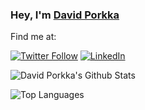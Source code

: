 ### Hey, I'm [David Porkka](https://www.davidporkka.com)

Find me at:

[![Twitter Follow](https://img.shields.io/twitter/follow/dporkka?style=social)](https://twitter.com/intent/follow?screen_name=dporkka)
[![LinkedIn](https://img.shields.io/badge/LinkedIn-Connect-blue?style=social&logo=LinkedIn)](https://linkedin.com/in/david-porkka)

![David Porkka's Github Stats](https://github-readme-stats.vercel.app/api?username=dporkka&show_icons=true&bg_color=30,ff7f21,ff9867&title_color=fff&text_color=fff&icon_color=fff)

![Top Languages](https://github-readme-stats.vercel.app/api/top-langs/?username=dporkka&layout=compact&langs_count=10)

